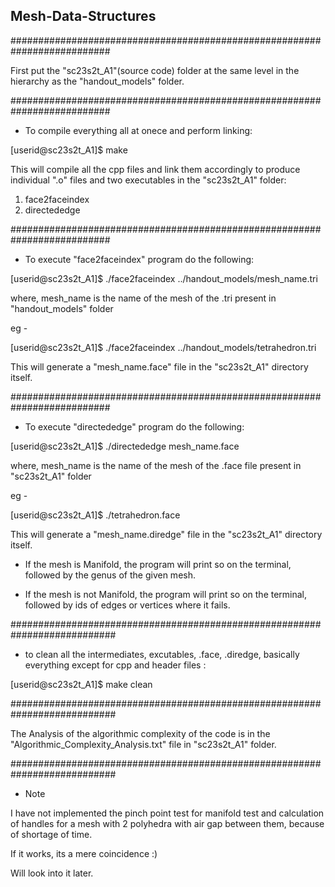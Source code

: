 ## Mesh-Data-Structures

##########################################################################

First put the "sc23s2t_A1"(source code) folder at the same level in the hierarchy as the "handout_models" folder.

##########################################################################

- To compile everything all at onece and perform linking:

[userid@sc23s2t_A1]$ make

This will compile all the cpp files and link them accordingly to produce individual ".o" files and two executables in the "sc23s2t_A1" folder:
  1. face2faceindex 
  2. directededge

##########################################################################

- To execute "face2faceindex" program do the following:

[userid@sc23s2t_A1]$ ./face2faceindex ../handout_models/mesh_name.tri

where, mesh_name is the name of the mesh of the .tri present in "handout_models" folder 

eg -

[userid@sc23s2t_A1]$ ./face2faceindex ../handout_models/tetrahedron.tri

This will generate a "mesh_name.face" file in the "sc23s2t_A1" directory itself.
 
##########################################################################

- To execute "directededge" program do the following:

[userid@sc23s2t_A1]$ ./directededge mesh_name.face

where, mesh_name is the name of the mesh of the .face file present in "sc23s2t_A1" folder 

eg -

[userid@sc23s2t_A1]$ ./tetrahedron.face

This will generate a "mesh_name.diredge" file in the "sc23s2t_A1" directory itself.

- If the mesh is Manifold, the program will print so on the terminal, followed by the genus of the given mesh.

- If the mesh is not Manifold, the program will print so on the terminal, followed by ids of edges or vertices where it fails.

###########################################################################

- to clean all the intermediates, excutables, .face, .diredge, basically everything except for cpp and header files :

[userid@sc23s2t_A1]$ make clean

########################################################################### 

The Analysis of the algorithmic complexity of the code is in the "Algorithmic_Complexity_Analysis.txt" file in "sc23s2t_A1" folder.

###########################################################################

- Note 

I have not implemented the pinch point test for manifold test and calculation of handles for a mesh with 2 polyhedra with air gap between them, because of shortage of time. 

If it works, its a mere coincidence :)

Will look into it later.
